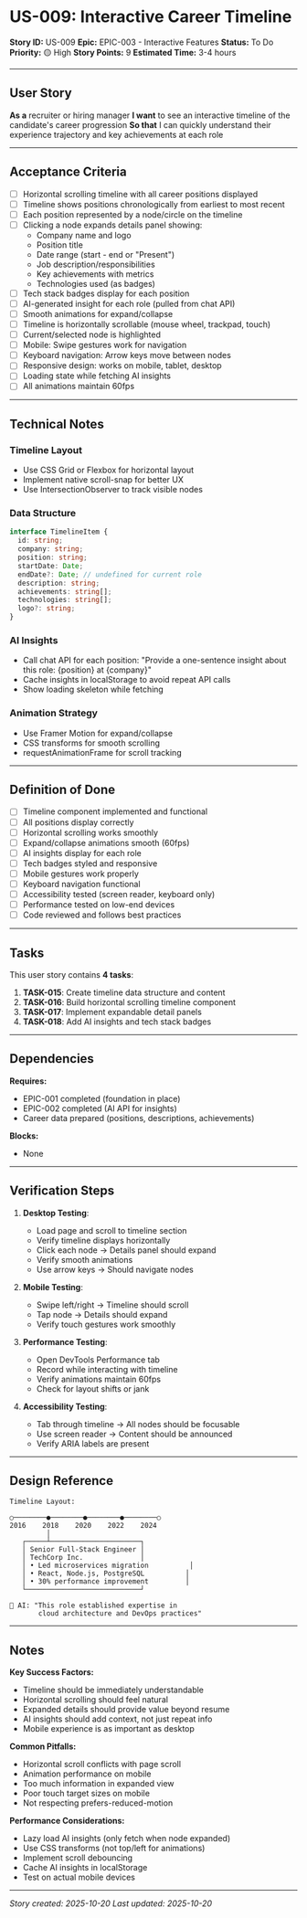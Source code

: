 # US-009: Interactive Career Timeline

**Story ID:** US-009
**Epic:** EPIC-003 - Interactive Features
**Status:** To Do
**Priority:** 🟡 High
**Story Points:** 9
**Estimated Time:** 3-4 hours

---

## User Story

**As a** recruiter or hiring manager
**I want** to see an interactive timeline of the candidate's career progression
**So that** I can quickly understand their experience trajectory and key achievements at each role

---

## Acceptance Criteria

- [ ] Horizontal scrolling timeline with all career positions displayed
- [ ] Timeline shows positions chronologically from earliest to most recent
- [ ] Each position represented by a node/circle on the timeline
- [ ] Clicking a node expands details panel showing:
  - Company name and logo
  - Position title
  - Date range (start - end or "Present")
  - Job description/responsibilities
  - Key achievements with metrics
  - Technologies used (as badges)
- [ ] Tech stack badges display for each position
- [ ] AI-generated insight for each role (pulled from chat API)
- [ ] Smooth animations for expand/collapse
- [ ] Timeline is horizontally scrollable (mouse wheel, trackpad, touch)
- [ ] Current/selected node is highlighted
- [ ] Mobile: Swipe gestures work for navigation
- [ ] Keyboard navigation: Arrow keys move between nodes
- [ ] Responsive design: works on mobile, tablet, desktop
- [ ] Loading state while fetching AI insights
- [ ] All animations maintain 60fps

---

## Technical Notes

### Timeline Layout
- Use CSS Grid or Flexbox for horizontal layout
- Implement native scroll-snap for better UX
- Use IntersectionObserver to track visible nodes

### Data Structure
```typescript
interface TimelineItem {
  id: string;
  company: string;
  position: string;
  startDate: Date;
  endDate?: Date; // undefined for current role
  description: string;
  achievements: string[];
  technologies: string[];
  logo?: string;
}
```

### AI Insights
- Call chat API for each position: "Provide a one-sentence insight about this role: {position} at {company}"
- Cache insights in localStorage to avoid repeat API calls
- Show loading skeleton while fetching

### Animation Strategy
- Use Framer Motion for expand/collapse
- CSS transforms for smooth scrolling
- requestAnimationFrame for scroll tracking

---

## Definition of Done

- [ ] Timeline component implemented and functional
- [ ] All positions display correctly
- [ ] Horizontal scrolling works smoothly
- [ ] Expand/collapse animations smooth (60fps)
- [ ] AI insights display for each role
- [ ] Tech badges styled and responsive
- [ ] Mobile gestures work properly
- [ ] Keyboard navigation functional
- [ ] Accessibility tested (screen reader, keyboard only)
- [ ] Performance tested on low-end devices
- [ ] Code reviewed and follows best practices

---

## Tasks

This user story contains **4 tasks**:

1. **TASK-015**: Create timeline data structure and content
2. **TASK-016**: Build horizontal scrolling timeline component
3. **TASK-017**: Implement expandable detail panels
4. **TASK-018**: Add AI insights and tech stack badges

---

## Dependencies

**Requires:**
- EPIC-001 completed (foundation in place)
- EPIC-002 completed (AI API for insights)
- Career data prepared (positions, descriptions, achievements)

**Blocks:**
- None

---

## Verification Steps

1. **Desktop Testing**:
   - Load page and scroll to timeline section
   - Verify timeline displays horizontally
   - Click each node → Details panel should expand
   - Verify smooth animations
   - Use arrow keys → Should navigate nodes

2. **Mobile Testing**:
   - Swipe left/right → Timeline should scroll
   - Tap node → Details should expand
   - Verify touch gestures work smoothly

3. **Performance Testing**:
   - Open DevTools Performance tab
   - Record while interacting with timeline
   - Verify animations maintain 60fps
   - Check for layout shifts or jank

4. **Accessibility Testing**:
   - Tab through timeline → All nodes should be focusable
   - Use screen reader → Content should be announced
   - Verify ARIA labels are present

---

## Design Reference

```
Timeline Layout:

○────────●────────●────────●────────○
2016    2018    2020    2022    2024
         │
   ┌─────┴──────────────────────┐
   │ Senior Full-Stack Engineer │
   │ TechCorp Inc.              │
   │ • Led microservices migration          │
   │ • React, Node.js, PostgreSQL          │
   │ • 30% performance improvement         │
   └────────────────────────────┘

💬 AI: "This role established expertise in
       cloud architecture and DevOps practices"
```

---

## Notes

**Key Success Factors:**
- Timeline should be immediately understandable
- Horizontal scrolling should feel natural
- Expanded details should provide value beyond resume
- AI insights should add context, not just repeat info
- Mobile experience is as important as desktop

**Common Pitfalls:**
- Horizontal scroll conflicts with page scroll
- Animation performance on mobile
- Too much information in expanded view
- Poor touch target sizes on mobile
- Not respecting prefers-reduced-motion

**Performance Considerations:**
- Lazy load AI insights (only fetch when node expanded)
- Use CSS transforms (not top/left for animations)
- Implement scroll debouncing
- Cache AI insights in localStorage
- Test on actual mobile devices

---

*Story created: 2025-10-20*
*Last updated: 2025-10-20*
